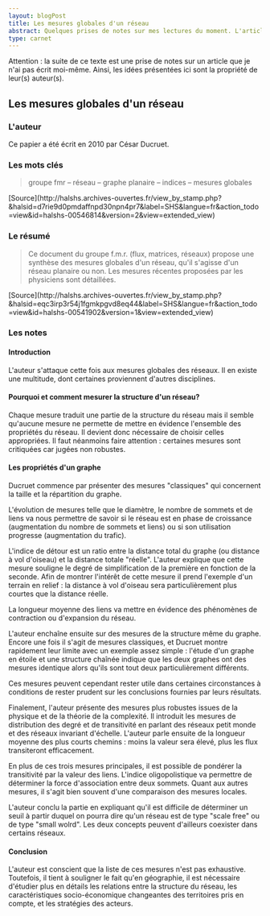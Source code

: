 ```yaml
---
layout: blogPost
title: Les mesures globales d'un réseau
abstract: Quelques prises de notes sur mes lectures du moment. L'article liste de façon non-exhaustive les principales mesures globales d'un réseau.
type: carnet
---
```


Attention : la suite de ce texte est une prise de notes sur un article que je n'ai pas écrit moi-même. Ainsi, les idées présentées ici sont la propriété de leur(s) auteur(s).

## Les mesures globales d'un réseau

### L'auteur

Ce papier a été écrit en 2010 par César Ducruet.

### Les mots clés

<blockquote cite="http://halshs.archives-ouvertes.fr/view_by_stamp.php?&halsid=eqc3irp3r54j1fgmkpgvd8eq44&label=SHS&langue=fr&action_todo=view&id=halshs-00541902&version=1&view=extended_view">
	groupe fmr – réseau – graphe planaire – indices – mesures globales
</blockquote>
[Source](http://halshs.archives-ouvertes.fr/view_by_stamp.php?&halsid=d7rie9d0pmdaffnpd30npn4pr7&label=SHS&langue=fr&action_todo=view&id=halshs-00546814&version=2&view=extended_view)

### Le résumé

<blockquote cite="http://halshs.archives-ouvertes.fr/view_by_stamp.php?&halsid=eqc3irp3r54j1fgmkpgvd8eq44&label=SHS&langue=fr&action_todo=view&id=halshs-00541902&version=1&view=extended_view">
	Ce document du groupe f.m.r. (flux, matrices, réseaux) propose une synthèse des mesures globales d'un réseau, qu'il s'agisse d'un réseau planaire ou non. 
	Les mesures récentes proposées par les physiciens sont détaillées.
</blockquote>
[Source](http://halshs.archives-ouvertes.fr/view_by_stamp.php?&halsid=eqc3irp3r54j1fgmkpgvd8eq44&label=SHS&langue=fr&action_todo=view&id=halshs-00541902&version=1&view=extended_view)

### Les notes

#### Introduction

L'auteur s'attaque cette fois aux mesures globales des réseaux. Il en existe une multitude, dont certaines proviennent d'autres disciplines.

#### Pourquoi et comment mesurer la structure d'un réseau?

Chaque mesure traduit une partie de la structure du réseau mais il semble qu'aucune mesure ne permette de mettre en évidence l'ensemble des propriétés du réseau. 
Il devient donc nécessaire de choisir celles appropriées. Il faut néanmoins faire attention : certaines mesures sont critiquées car jugées non robustes.

#### Les propriétés d'un graphe


Ducruet commence par présenter des mesures "classiques" qui concernent la taille et la répartition du graphe.

L'évolution de mesures telle que le diamètre, le nombre de sommets et de liens va nous permettre de savoir si le réseau est en phase de croissance (augmentation du nombre de sommets et liens) ou 
si son utilisation progresse (augmentation du trafic).

L'indice de détour est un ratio entre la distance total du graphe (ou distance à vol d'oiseau) et la distance totale "réelle". L'auteur explique que cette mesure souligne le degré de simplification 
de la première en fonction de la seconde. Afin de montrer l'intérêt de cette mesure il prend l'exemple d'un terrain en relief : la distance à vol d'oiseau sera particulièrement plus courtes que la 
distance réelle.

La longueur moyenne des liens va mettre en évidence des phénomènes de contraction ou d'expansion du réseau.

L'auteur enchaîne ensuite sur des mesures de la structure même du graphe. Encore une fois il s'agit de mesures classiques, et Ducruet montre rapidement leur limite avec un exemple assez simple : l'étude 
d'un graphe en étoile et une structure chaînée indique que les deux graphes ont des mesures identique alors qu'ils sont tout deux particulièrement différents. 

Ces mesures peuvent cependant rester utile dans certaines circonstances à conditions de rester prudent sur les conclusions fournies par leurs résultats.

Finalement, l'auteur présente des mesures plus robustes issues de la physique et de la théorie de la complexité. Il introduit les mesures de distribution des degré et de transitivité en parlant des réseaux 
petit monde et des réseaux invariant d'échelle. L'auteur parle ensuite de la longueur moyenne des plus courts chemins : moins la valeur sera élevé, plus les flux transiteront efficacement.

En plus de ces trois mesures principales, il est possible de pondérer la transitivité par la valeur des liens. L'indice oligopolistique va permettre de déterminer la force d'association entre deux sommets.
Quant aux autres mesures, il s'agit bien souvent d'une comparaison des mesures locales.

L'auteur conclu la partie en expliquant qu'il est difficile de déterminer un seuil à partir duquel on pourra dire qu'un réseau est de type "scale free" ou de type "small wolrd". Les deux concepts peuvent 
d'ailleurs coexister dans certains réseaux.


#### Conclusion

L'auteur est conscient que la liste de ces mesures n'est pas exhaustive. Toutefois, il tient à souligner le fait qu'en géographie, il est nécessaire d'étudier plus en détails les relations entre la structure 
du réseau, les caractéristiques socio-économique changeantes des territoires pris en compte, et les stratégies des acteurs.








